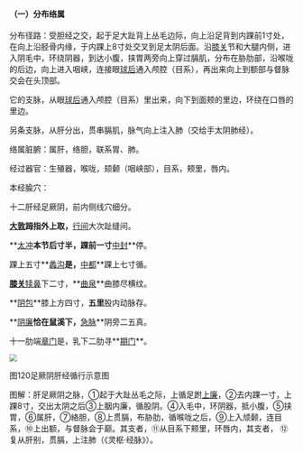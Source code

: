 #### （一）分布络属

分布径路：受胆经之交，起于足大趾背上丛毛边际，向上沿足背到内踝前1寸处，在向上沿胫骨内缘，于内踝上8寸处交叉到足太阴后面。沿[膝关](https://www.gmzyjc.com/read/zjs/zjs3.1.9-12-0.0.4.3.7.md)节和大腿内侧，进入阴毛中，环绕阴器，到达小腹，挟胃两旁向上穿过膈肌，分布在胁肋部，沿喉咙的后边，向上进入咽峡，连接眼[球后](https://www.gmzyjc.com/read/zjs/zjs3.4-0.1.1.5.0.md)通入颅腔（目系），再出来向上到额部与督脉交会在头顶部。

它的支脉，从眼[球后](https://www.gmzyjc.com/read/zjs/zjs3.4-0.1.1.5.0.md)通入颅腔（目系）里出来，向下到面颊的里边，环绕在口唇的里边。

另条支脉，从肝分出，贯串膈肌，脉气向上注入肺（交给手太阴肺经）。

络属脏腑：属肝，络胆，联系胃、肺。

经过器官：生殖器，喉咙，颏颡（咽峡部），目系，颊里，唇内。

本经腧穴：

十二肝经足厥阴，前内侧线穴细分。

**[大敦](https://www.gmzyjc.com/read/zjs/zjs3.1.9-12-0.0.4.3.1.md)**𧿹**指外上取，**[行间](https://www.gmzyjc.com/read/zjs/zjs3.1.9-12-0.0.4.3.2.md)大次趾缝间。

**[太冲](https://www.gmzyjc.com/read/zjs/zjs3.1.9-12-0.0.4.3.3.md)**本节后寸半，踝前一寸**[中封](https://www.gmzyjc.com/read/zjs/zjs3.1.9-12-0.0.4.3.4.md)**停。

踝上五寸**[蠡沟](https://www.gmzyjc.com/read/zjs/zjs3.1.9-12-0.0.4.3.5.md)**是，**[中都](https://www.gmzyjc.com/read/zjs/zjs3.1.9-12-0.0.4.3.6.md)**踝上七寸循。

**[膝关](https://www.gmzyjc.com/read/zjs/zjs3.1.9-12-0.0.4.3.7.md)**[犊鼻](https://www.gmzyjc.com/read/zjs/zjs3.1.1-3-0.1.3.3.35.md)下二寸，**[曲泉](https://www.gmzyjc.com/read/zjs/zjs3.1.9-12-0.0.4.3.8.md)**曲膝尽横纹。

**[阴包](https://www.gmzyjc.com/read/zjs/zjs3.1.9-12-0.0.4.3.9.md)**膝上方四寸，**五里**股内动脉存。

**[阴廉](https://www.gmzyjc.com/read/zjs/zjs3.1.9-12-0.0.4.3.11.md)**恰在鼠溪下，**[急脉](https://www.gmzyjc.com/read/zjs/zjs3.1.9-12-0.0.4.3.12.md)**阴旁二五真。

十一肋端[章门](https://www.gmzyjc.com/read/zjs/zjs3.1.9-12-0.0.4.3.13.md)是，乳下二肋寻**[期门](https://www.gmzyjc.com/read/zjs/zjs3.1.9-12-0.0.4.3.14.md)**。

<img src="img/图120.jpg" style="zoom:80%;" />

图120足厥阴肝经循行示意图

图解：肝足厥阴之脉，①起于大趾丛毛之际，上循足跗[上廉](https://www.gmzyjc.com/read/zjs/zjs3.1.1-3-0.1.2.3.9.md)，②去内踝一寸，上踝8寸，交出太阴之后③上胭内廉，循股阴。④入毛中，环阴器，抵小腹，⑤挟胃，⑥属肝，⑦絡胆，⑧上贯膈，布胁肋，循喉咙之后，⑨上入颃颡，连目系，⑩上出额，与督脉会于巅。其支者，⑪从目系下颊里，环唇内，其支者， ⑫复从肝别，贯膈，上注肺（《灵枢·经脉》）。
